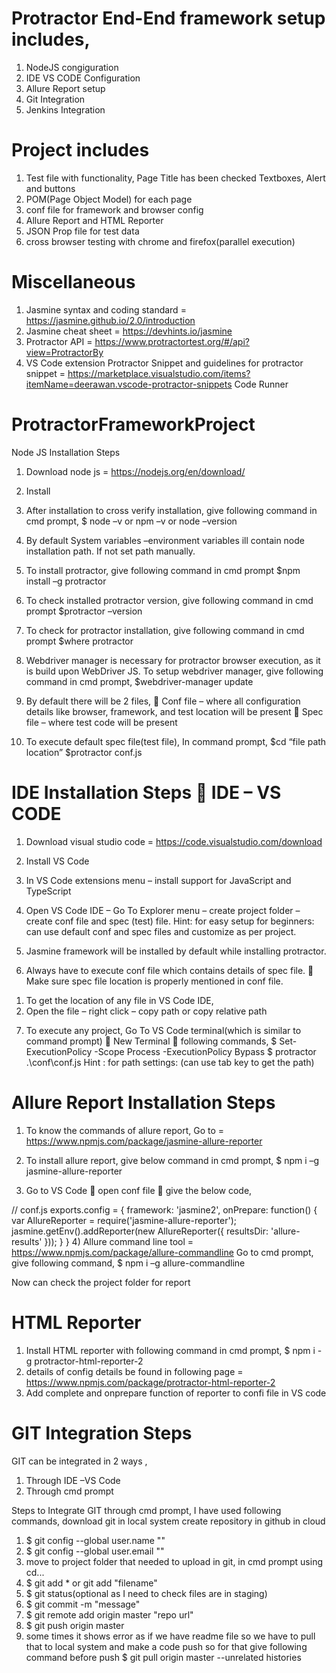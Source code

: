 # Protractor End-End framework setup includes,
1) NodeJS congiguration
2) IDE VS CODE Configuration
3) Allure Report setup
4) Git Integration
5) Jenkins Integration

# Project includes 
1) Test file with functionality,
Page Title has been checked 
Textboxes, Alert and buttons
2) POM(Page Object Model) for each page
3) conf file for framework and browser config
4) Allure Report and HTML Reporter
5) JSON Prop file for test data
6) cross browser testing with chrome and firefox(parallel execution)

# Miscellaneous 
1) Jasmine syntax and coding standard = https://jasmine.github.io/2.0/introduction
2) Jasmine cheat sheet = https://devhints.io/jasmine
3) Protractor API = https://www.protractortest.org/#/api?view=ProtractorBy
4) VS Code extension 
 Protractor Snippet and guidelines for protractor snippet = https://marketplace.visualstudio.com/items?itemName=deerawan.vscode-protractor-snippets
 Code Runner

# ProtractorFrameworkProject
Node JS Installation Steps

1)	Download node js = https://nodejs.org/en/download/
2)	Install
3)	After installation to cross verify installation, give following command in cmd prompt,
$ node –v  or npm –v  or node –version

4)	By default System variables –environment variables ill contain node installation path. If not set path manually.

5)	To install protractor, give following command in cmd prompt
$npm install –g protractor

6)	To check installed protractor version, give following command in cmd prompt
$protractor –version

7)	To check for protractor installation, give following command in cmd prompt
$where protractor

8)	Webdriver manager is necessary for protractor browser execution, as it is build upon WebDriver JS. To setup webdriver manager, give following command in cmd prompt,
$webdriver-manager update

9)	By default there will be 2 files,
	Conf file – where all configuration details like browser, framework, and test location will be present
	Spec file – where test code will be present

10)	To execute default spec file(test file), In command prompt,
$cd “file path location”
$protractor conf.js

# IDE Installation Steps  IDE – VS CODE
1)	Download visual studio code = https://code.visualstudio.com/download
2)	Install VS Code
3)	In VS Code extensions menu – install support for JavaScript and TypeScript
4)	Open VS Code IDE – Go To Explorer menu – create project folder – create conf file and spec (test) file.
Hint: for easy setup for beginners: can use default conf and spec files and customize as per project.

5)	Jasmine framework will be installed by default while installing protractor.

6)	Always have to execute conf file which contains details of spec file.
	Make sure spec file location is properly mentioned in conf file.
1.	To get the location of any file in VS Code IDE,
2.	Open the file – right click – copy path or copy relative path

7)	To execute any project, Go To VS Code terminal(which is similar to command prompt)  New Terminal  following commands,
$ Set-ExecutionPolicy -Scope Process -ExecutionPolicy Bypass
$ protractor .\conf\conf.js
Hint : for path settings: (can use tab key to get the path)

# Allure Report Installation Steps

1)	To know the commands of allure report, Go to = https://www.npmjs.com/package/jasmine-allure-reporter

2)	To install allure report, give below command in cmd prompt,
   $ npm i –g  jasmine-allure-reporter

3)	Go to VS Code  open conf file  give the below code,

// conf.js
exports.config = {
framework: 'jasmine2',
onPrepare: function() {
var AllureReporter = require('jasmine-allure-reporter');
jasmine.getEnv().addReporter(new AllureReporter({
resultsDir: 'allure-results'
}));
}
}
4)	Allure command line tool = https://www.npmjs.com/package/allure-commandline
Go to cmd prompt, give following command,
$ npm i –g allure-commandline

Now can check the project folder for report

# HTML Reporter 

1) Install HTML reporter with following command in cmd prompt,
$ npm i -g protractor-html-reporter-2
2) details of config details be found in following page = https://www.npmjs.com/package/protractor-html-reporter-2
3) Add complete and onprepare function of reporter to confi file in VS code 

# GIT Integration Steps

GIT can be integrated in 2 ways ,
1.	Through IDE –VS Code
2.	Through cmd prompt

Steps to Integrate GIT through cmd prompt, I have used following commands,
download git in local system
create repository in github in cloud
1) $ git config --global user.name ""
2) $ git config --global user.email ""
3) move to project folder that needed to upload in git, in cmd prompt using cd...
4) $ git add * or git add "filename"
5) $ git status(optional as I need to check files are in staging)
6) $ git commit -m "message"
7) $ git remote add origin master "repo url"
8) $ git push origin master 
9) some times it shows error as if we have readme file so we have to pull that to local system and make a code push
so for that give following command before push
$ git pull origin master --unrelated histories 
